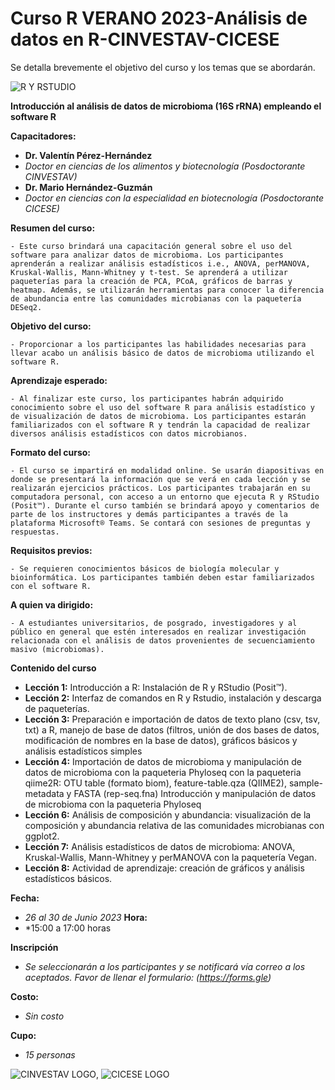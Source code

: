 # Curso R VERANO 2023-Análisis de datos en R-CINVESTAV-CICESE
Se detalla brevemente el objetivo del curso y los temas que se abordarán. 


![R Y RSTUDIO](https://upload.wikimedia.org/wikipedia/commons/thumb/1/1b/R_logo.svg/182px-R_logo.svg.png)


**Introducción al análisis de datos de microbioma (16S rRNA) empleando el software R**

**Capacitadores:**
- **Dr. Valentín Pérez-Hernández**
- *Doctor en ciencias de los alimentos y biotecnología (Posdoctorante CINVESTAV)*
- **Dr. Mario Hernández-Guzmán**
- *Doctor en ciencias con la especialidad en biotecnología (Posdoctorante CICESE)*

**Resumen del curso:**
	
	- Este curso brindará una capacitación general sobre el uso del software para analizar datos de microbioma. Los participantes aprenderán a realizar análisis estadísticos i.e., ANOVA, perMANOVA, Kruskal-Wallis, Mann-Whitney y t-test. Se aprenderá a utilizar paqueterías para la creación de PCA, PCoA, gráficos de barras y heatmap. Además, se utilizarán herramientas para conocer la diferencia de abundancia entre las comunidades microbianas con la paquetería DESeq2. 
 
**Objetivo del curso:**
	
	- Proporcionar a los participantes las habilidades necesarias para llevar acabo un análisis básico de datos de microbioma utilizando el software R.

**Aprendizaje esperado:** 
	
	- Al finalizar este curso, los participantes habrán adquirido conocimiento sobre el uso del software R para análisis estadístico y de visualización de datos de microbioma. Los participantes estarán familiarizados con el software R y tendrán la capacidad de realizar diversos análisis estadísticos con datos microbianos.

**Formato del curso:**
	
	- El curso se impartirá en modalidad online. Se usarán diapositivas en donde se presentará la información que se verá en cada lección y se realizarán ejercicios prácticos. Los participantes trabajarán en su computadora personal, con acceso a un entorno que ejecuta R y RStudio (Posit™). Durante el curso también se brindará apoyo y comentarios de parte de los instructores y demás participantes a través de la plataforma Microsoft® Teams. Se contará con sesiones de preguntas y respuestas.

**Requisitos previos:**
	
	- Se requieren conocimientos básicos de biología molecular y bioinformática. Los participantes también deben estar familiarizados con el software R.

**A quien va dirigido:**
	
	- A estudiantes universitarios, de posgrado, investigadores y al público en general que estén interesados en realizar investigación relacionada con el análisis de datos provenientes de secuenciamiento masivo (microbiomas).

**Contenido del curso**

- **Lección 1:** Introducción a R: Instalación de R y RStudio (Posit™).
- **Lección 2:** Interfaz de comandos en R y Rstudio, instalación y descarga de paqueterías.
- **Lección 3:** Preparación e importación de datos de texto plano (csv, tsv, txt) a R, manejo de base de datos (filtros, unión de dos bases de datos, modificación de nombres en la base de datos), gráficos básicos y análisis estadísticos simples 
- **Lección 4:** Importación de datos de microbioma y manipulación de datos de microbioma con la paqueteria Phyloseq
con la paqueteria qiime2R: OTU table (formato biom), feature-table.qza (QIIME2), sample-metadata y FASTA (rep-seq.fna)
Introducción y manipulación de datos de microbioma con la paqueteria Phyloseq
- **Lección 6:** Análisis de composición y abundancia: visualización de la composición y abundancia relativa de las comunidades microbianas con ggplot2.
- **Lección 7:** Análisis estadísticos de datos de microbioma: ANOVA, Kruskal-Wallis, Mann-Whitney y perMANOVA con la paquetería Vegan. 
- **Lección 8:** Actividad de aprendizaje: creación de gráficos y análisis estadísticos básicos.


**Fecha:**
-	*26 al 30 de Junio 2023*
**Hora:**
-	*15:00 a 17:00 horas
	
**Inscripción**
- *Se seleccionarán a los participantes y se notificará vía correo a los aceptados. Favor de llenar el formulario: (https://forms.gle)*

**Costo:** 
- *Sin costo*

**Cupo:**
- *15 personas*

![CINVESTAV LOGO](https://i0.wp.com/www.udual.org/principal/wp-content/uploads/2021/06/CINVESTAV.png?w=1200&ssl=1), ![CICESE LOGO](https://www.cicese.edu.mx/assets/img/cicese.png)
